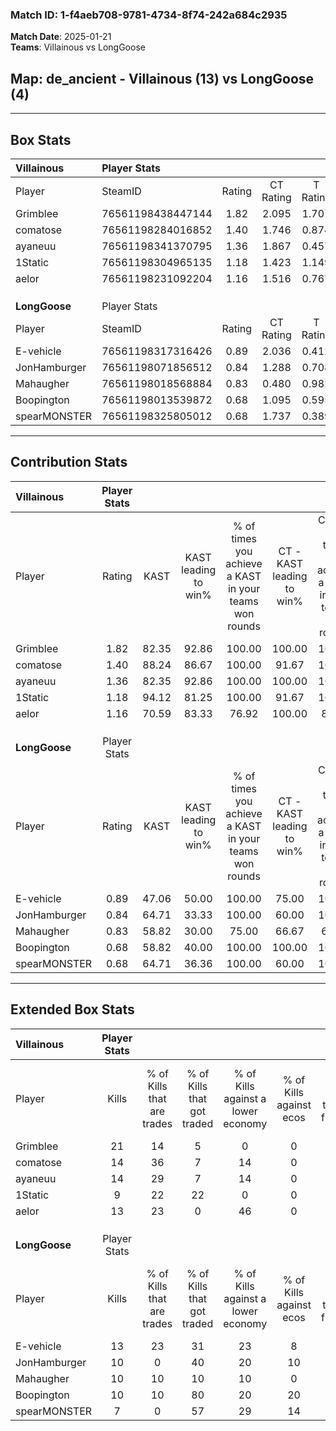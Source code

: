 ### Match ID: 1-f4aeb708-9781-4734-8f74-242a684c2935  
**Match Date**: 2025-01-21  
**Teams**: Villainous vs LongGoose  

## **Map**: de_ancient - Villainous (13) vs LongGoose (4)  
---  

## Box Stats  

| **Villainous** | Player Stats      |        |           |          |       |       |       |         |        |      |     |
| :- | :- | :-: | :-: | :-: | :-: | :-: | :-: | :-: | :-: | :-: | :-: |
| Player         | SteamID           | Rating | CT Rating | T Rating | KAST  |  ADR  | Kills | Assists | Deaths | K/D  | HS% |
| Grimblee       | 76561198438447144 |  1.82  |   2.095   |  1.707   | 82.35 | 110.1 |  21   |    4    |   9    | 2.33 | 66  |
| comatose       | 76561198284016852 |  1.40  |   1.746   |  0.874   | 88.24 | 91.9  |  14   |    5    |   11   | 1.27 | 50  |
| ayaneuu        | 76561198341370795 |  1.36  |   1.867   |  0.457   | 82.35 | 73.3  |  14   |    5    |   9    | 1.56 | 35  |
| 1Static        | 76561198304965135 |  1.18  |   1.423   |  1.149   | 94.12 | 69.7  |   9   |    6    |   9    | 1.00 | 55  |
| aelor          | 76561198231092204 |  1.16  |   1.516   |  0.767   | 70.59 | 81.4  |  13   |    6    |   12   | 1.08 | 23  |
|                |                   |        |           |          |       |       |       |         |        |      |     |
|                |                   |        |           |          |       |       |       |         |        |      |     |
|                |                   |        |           |          |       |       |       |         |        |      |     |
| **LongGoose**  | Player Stats      |        |           |          |       |       |       |         |        |      |     |
| Player         | SteamID           | Rating | CT Rating | T Rating | KAST  |  ADR  | Kills | Assists | Deaths | K/D  | HS% |
| E-vehicle      | 76561198317316426 |  0.89  |   2.036   |  0.412   | 47.06 | 72.2  |  13   |    0    |   13   | 1.00 | 76  |
| JonHamburger   | 76561198071856512 |  0.84  |   1.288   |  0.708   | 64.71 | 67.2  |  10   |    3    |   14   | 0.71 | 50  |
| Mahaugher      | 76561198018568884 |  0.83  |   0.480   |  0.982   | 58.82 | 76.0  |  10   |    5    |   14   | 0.71 | 50  |
| Boopington     | 76561198013539872 |  0.68  |   1.095   |  0.595   | 58.82 | 43.4  |  10   |    2    |   15   | 0.67 | 40  |
| spearMONSTER   | 76561198325805012 |  0.68  |   1.737   |  0.389   | 64.71 | 70.1  |   7   |    6    |   15   | 0.47 | 85  |
---  

## Contribution Stats  

| **Villainous** | Player Stats |       |                      |                                                        |                           |                                                             |                          |                                                            |
| :- | :-: | :-: | :-: | :-: | :-: | :-: | :-: | :-: |
| Player         |    Rating    | KAST  | KAST leading to win% | % of times you achieve a KAST in your teams won rounds | CT - KAST leading to win% | CT - % of times you achieve a KAST in your teams won rounds | T - KAST leading to win% | T - % of times you achieve a KAST in your teams won rounds |
| Grimblee       |     1.82     | 82.35 |        92.86         |                         100.00                         |          100.00           |                           100.00                            |          66.67           |                           100.00                           |
| comatose       |     1.40     | 88.24 |        86.67         |                         100.00                         |           91.67           |                           100.00                            |          66.67           |                           100.00                           |
| ayaneuu        |     1.36     | 82.35 |        92.86         |                         100.00                         |          100.00           |                           100.00                            |          66.67           |                           100.00                           |
| 1Static        |     1.18     | 94.12 |        81.25         |                         100.00                         |           91.67           |                           100.00                            |          50.00           |                           100.00                           |
| aelor          |     1.16     | 70.59 |        83.33         |                         76.92                          |          100.00           |                            81.82                            |          33.33           |                           50.00                            |
|                |              |       |                      |                                                        |                           |                                                             |                          |                                                            |
|                |              |       |                      |                                                        |                           |                                                             |                          |                                                            |
|                |              |       |                      |                                                        |                           |                                                             |                          |                                                            |
| **LongGoose**  | Player Stats |       |                      |                                                        |                           |                                                             |                          |                                                            |
| Player         |    Rating    | KAST  | KAST leading to win% | % of times you achieve a KAST in your teams won rounds | CT - KAST leading to win% | CT - % of times you achieve a KAST in your teams won rounds | T - KAST leading to win% | T - % of times you achieve a KAST in your teams won rounds |
| E-vehicle      |     0.89     | 47.06 |        50.00         |                         100.00                         |           75.00           |                           100.00                            |          25.00           |                           100.00                           |
| JonHamburger   |     0.84     | 64.71 |        33.33         |                         100.00                         |           60.00           |                           100.00                            |          14.29           |                           100.00                           |
| Mahaugher      |     0.83     | 58.82 |        30.00         |                         75.00                          |           66.67           |                            66.67                            |          14.29           |                           100.00                           |
| Boopington     |     0.68     | 58.82 |        40.00         |                         100.00                         |          100.00           |                           100.00                            |          14.29           |                           100.00                           |
| spearMONSTER   |     0.68     | 64.71 |        36.36         |                         100.00                         |           60.00           |                           100.00                            |          16.67           |                           100.00                           |
---  

## Extended Box Stats  

| **Villainous** | Player Stats |                            |                            |                                    |                         |                              |                                 |        |                             |                                     |                          |                               |                            |
| :- | :-: | :-: | :-: | :-: | :-: | :-: | :-: | :-: | :-: | :-: | :-: | :-: | :-: |
| Player         |    Kills     | % of Kills that are trades | % of Kills that got traded | % of Kills against a lower economy | % of Kills against ecos | % of Kills that are flawless | % of Kills that are close duels | Deaths | % of Deaths that get traded | % of Deaths against a lower economy | % of Deaths against ecos | % of Deaths that are flawless | % of Deaths that are close |
| Grimblee       |      21      |             14             |             5              |                 0                  |            0            |              71              |                5                |   9    |             56              |                  0                  |            0             |              67               |             11             |
| comatose       |      14      |             36             |             7              |                 14                 |            0            |              71              |                7                |   11   |             27              |                  9                  |            0             |              64               |             0              |
| ayaneuu        |      14      |             29             |             7              |                 14                 |            0            |              71              |                0                |   9    |             44              |                  0                  |            0             |              78               |             0              |
| 1Static        |      9       |             22             |             22             |                 0                  |            0            |              78              |                0                |   9    |             56              |                 22                  |            0             |              56               |             11             |
| aelor          |      13      |             23             |             0              |                 46                 |            0            |              62              |                0                |   12   |             33              |                  0                  |            0             |              50               |             8              |
|                |              |                            |                            |                                    |                         |                              |                                 |        |                             |                                     |                          |                               |                            |
|                |              |                            |                            |                                    |                         |                              |                                 |        |                             |                                     |                          |                               |                            |
|                |              |                            |                            |                                    |                         |                              |                                 |        |                             |                                     |                          |                               |                            |
| **LongGoose**  | Player Stats |                            |                            |                                    |                         |                              |                                 |        |                             |                                     |                          |                               |                            |
| Player         |    Kills     | % of Kills that are trades | % of Kills that got traded | % of Kills against a lower economy | % of Kills against ecos | % of Kills that are flawless | % of Kills that are close duels | Deaths | % of Deaths that get traded | % of Deaths against a lower economy | % of Deaths against ecos | % of Deaths that are flawless | % of Deaths that are close |
| E-vehicle      |      13      |             23             |             31             |                 23                 |            8            |              62              |                0                |   13   |              0              |                  0                  |            0             |              62               |             0              |
| JonHamburger   |      10      |             0              |             40             |                 20                 |           10            |              50              |                0                |   14   |              0              |                  0                  |            0             |              71               |             7              |
| Mahaugher      |      10      |             10             |             10             |                 10                 |            0            |              70              |                0                |   14   |              0              |                  0                  |            0             |              64               |             0              |
| Boopington     |      10      |             10             |             80             |                 20                 |           20            |              60              |               20                |   15   |             13              |                  7                  |            7             |              100              |             0              |
| spearMONSTER   |      7       |             0              |             57             |                 29                 |           14            |              57              |               14                |   15   |             20              |                  0                  |            0             |              53               |             7              |

